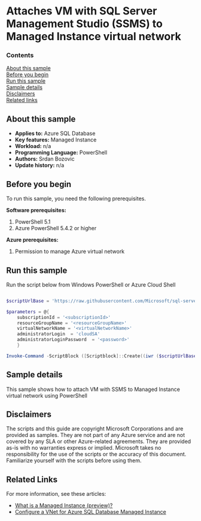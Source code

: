 # Attaches VM with SQL Server Management Studio (SSMS) to Managed Instance virtual network

### Contents

[About this sample](#about-this-sample)<br/>
[Before you begin](#before-you-begin)<br/>
[Run this sample](#run-this-sample)<br/>
[Sample details](#sample-details)<br/>
[Disclaimers](#disclaimers)<br/>
[Related links](#related-links)<br/>


<a name=about-this-sample></a>

## About this sample

- **Applies to:** Azure SQL Database
- **Key features:**  Managed Instance
- **Workload:** n/a
- **Programming Language:** PowerShell
- **Authors:** Srdan Bozovic
- **Update history:** n/a

<a name=before-you-begin></a>

## Before you begin

To run this sample, you need the following prerequisites.

**Software prerequisites:**

1. PowerShell 5.1
2. Azure PowerShell 5.4.2 or higher

**Azure prerequisites:**

1. Permission to manage Azure virtual network

<a name=run-this-sample></a>

## Run this sample

Run the script below from Windows PowerShell or Azure Cloud Shell

```powershell

$scriptUrlBase = 'https://raw.githubusercontent.com/Microsoft/sql-server-samples/master/samples/manage/azure-sql-db-managed-instance/attach-jumpbox'

$parameters = @{
    subscriptionId = '<subscriptionId>'
    resourceGroupName = '<resourceGroupName>'
    virtualNetworkName = '<virtualNetworkName>'
    administratorLogin  = 'cloudSA'
    administratorLoginPassword  = '<password>'
    }

Invoke-Command -ScriptBlock ([Scriptblock]::Create((iwr ($scriptUrlBase+'/attachJumpbox.ps1?t='+ [DateTime]::Now.Ticks)).Content)) -ArgumentList $parameters, $scriptUrlBase 

```

<a name=sample-details></a>

## Sample details

This sample shows how to attach VM with SSMS to Managed Instance virtual network using PowerShell

<a name=disclaimers></a>

## Disclaimers
The scripts and this guide are copyright Microsoft Corporations and are provided as samples. They are not part of any Azure service and are not covered by any SLA or other Azure-related agreements. They are provided as-is with no warranties express or implied. Microsoft takes no responsibility for the use of the scripts or the accuracy of this document. Familiarize yourself with the scripts before using them.

<a name=related-links></a>

## Related Links
<!-- Links to more articles. Remember to delete "en-us" from the link path. -->

For more information, see these articles:

- [What is a Managed Instance (preview)?](https://docs.microsoft.com/azure/sql-database/sql-database-managed-instance)
- [Configure a VNet for Azure SQL Database Managed Instance](https://docs.microsoft.com/azure/sql-database/sql-database-managed-instance-vnet-configuration)